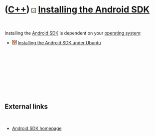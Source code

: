 



 

 

 

 

 

([C++](Cpp.htm)) ![Android](PicAndroid.png) [Installing the Android SDK](CppAndroidSdkInstall.htm)
==================================================================================================

 

Installing the [Android SDK](CppAndroidSdk.htm) is dependent on your
[operating system](CppOs.htm):

-   ![Ubuntu](PicUbuntu.png) [Installing the Android SDK under
    Ubuntu](CppAndroidSdkInstallUbuntu.htm)

 

 

 

 

 

External links
--------------

 

-   [Android SDK homepage](http://developer.android.com/sdk/index.html)

 

 

 

 

 





 



